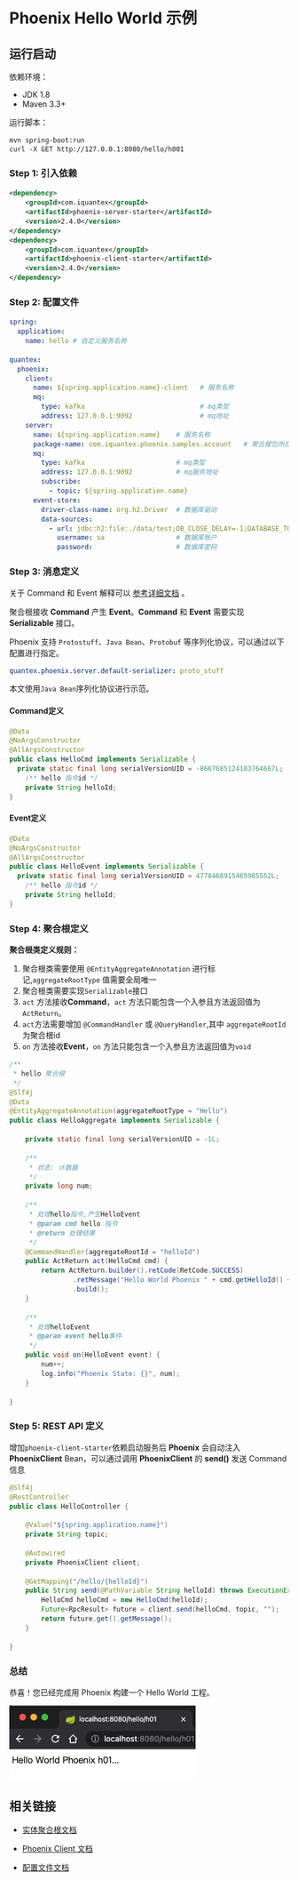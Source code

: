 # Phoenix Hello World 示例

## 运行启动

依赖环境：
- JDK 1.8
- Maven 3.3+

运行脚本：
```shell
mvn spring-boot:run
curl -X GET http://127.0.0.1:8080/hello/h001 
```

### Step 1: 引入依赖

```xml
<dependency>
    <groupId>com.iquantex</groupId>
    <artifactId>phoenix-server-starter</artifactId>
    <version>2.4.0</version>
</dependency>
<dependency>
    <groupId>com.iquantex</groupId>
    <artifactId>phoenix-client-starter</artifactId>
    <version>2.4.0</version>
</dependency>
```

### Step 2: 配置文件

```yaml
spring:
  application:
    name: hello # 自定义服务名称

quantex:
  phoenix:
    client:
      name: ${spring.application.name}-client	# 服务名称
      mq:
        type: kafka	                            # mq类型
        address: 127.0.0.1:9092                 # mq地址
    server:
      name: ${spring.application.name}    # 服务名称
      package-name: com.iquantex.phoenix.samples.account   # 聚合根包所在路径
      mq:
        type: kafka                       # mq类型
        address: 127.0.0.1:9092           # mq服务地址
        subscribe:
          - topic: ${spring.application.name}
      event-store:
        driver-class-name: org.h2.Driver  # 数据库驱动
        data-sources:
          - url: jdbc:h2:file:./data/test;DB_CLOSE_DELAY=-1;DATABASE_TO_UPPER=FALSE;INIT=CREATE SCHEMA IF NOT EXISTS PUBLIC # 数据库链接url
            username: sa                  # 数据库账户
            password:                     # 数据库密码
```

### Step 3: 消息定义

关于 Command 和 Event 解释可以 [参考详细文档](https://phoenix.iquantex.com/docs/phoenix-2.x/phoenix-core/phoenix-core-event-souring) 。

聚合根接收 **Command** 产生 **Event**。**Command** 和 **Event** 需要实现 **Serializable** 接口。

Phoenix 支持 `Protostuff`、`Java Bean`、`Protobuf` 等序列化协议，可以通过以下配置进行指定。

```yaml
quantex.phoenix.server.default-serializer: proto_stuff
```

本文使用`Java Bean`序列化协议进行示范。

#### Command定义

```java
@Data
@NoArgsConstructor
@AllArgsConstructor
public class HelloCmd implements Serializable {
  private static final long serialVersionUID = -8667685124103764667L;
	/** hello 指令id */
    private String helloId;
}
```

#### Event定义

```java
@Data
@NoArgsConstructor
@AllArgsConstructor
public class HelloEvent implements Serializable {
  private static final long serialVersionUID = 4778468915465985552L;
	/** hello 指令id */
    private String helloId;
}
```

### Step 4: 聚合根定义

**聚合根类定义规则：**

1. 聚合根类需要使用 `@EntityAggregateAnnotation` 进行标记,`aggregateRootType` 值需要全局唯一
2. 聚合根类需要实现`Serializable`接口
3. `act` 方法接收**Command**，`act` 方法只能包含一个入参且方法返回值为`ActReturn`。
4. `act`方法需要增加 `@CommandHandler` 或 `@QueryHandler`,其中 `aggregateRootId` 为聚合根id
5. `on` 方法接收**Event**，`on` 方法只能包含一个入参且方法返回值为`void`

```java
/**
 * hello 聚合根
 */
@Slf4j
@Data
@EntityAggregateAnnotation(aggregateRootType = "Hello")
public class HelloAggregate implements Serializable {

    private static final long serialVersionUID = -1L;

    /**
     * 状态: 计数器
     */
    private long num;

    /**
     * 处理hello指令,产生HelloEvent
     * @param cmd hello 指令
     * @return 处理结果
     */
    @CommandHandler(aggregateRootId = "helloId")
    public ActReturn act(HelloCmd cmd) {
        return ActReturn.builder().retCode(RetCode.SUCCESS)
                .retMessage("Hello World Phoenix " + cmd.getHelloId() + "...").event(new HelloEvent(cmd.getHelloId()))
                .build();
    }

    /**
     * 处理helloEvent
     * @param event hello事件
     */
    public void on(HelloEvent event) {
        num++;
        log.info("Phoenix State: {}", num);
    }

}
```

### Step 5: REST API 定义

增加`phoenix-client-starter`依赖启动服务后 **Phoenix** 会自动注入 **PhoenixClient** Bean，可以通过调用 **PhoenixClient** 的 **send()** 发送 Command 信息

```java
@Slf4j
@RestController
public class HelloController {

    @Value("${spring.application.name}")
    private String topic;

    @Autowired
    private PhoenixClient client;

    @GetMapping("/hello/{helloId}")
    public String send(@PathVariable String helloId) throws ExecutionException, InterruptedException {
        HelloCmd helloCmd = new HelloCmd(helloId);
        Future<RpcResult> future = client.send(helloCmd, topic, "");
        return future.get().getMessage();
    }

}
```

### 总结
恭喜！您已经完成用 Phoenix 构建一个 Hello World 工程。

![show](./doc/helloworld.png)

## 相关链接

- [实体聚合根文档](https://phoenix.iquantex.com/docs/phoenix-2.x/phoenix-core/phoenix-core-entity-aggregate)

- [Phoenix Client 文档](https://phoenix.iquantex.com/docs/phoenix-2.x/phoenix-core/phoenix-core-client)

- [配置文件文档](https://phoenix.iquantex.com/docs/phoenix-2.x/phoenix-core/phoenix-core-config)


